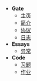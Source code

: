 * **Gate**
  * [主页](/)
  * [简介](page/gate)
  * [协议](page/right)
  * [日志](page/logs)
* **Essays**
  * [异常](personal/wrong)
* **Code**
  * [习题](code/test)
  * [作业](code/home)
